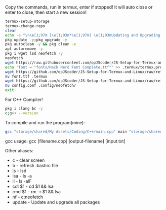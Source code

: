 
Copy the commands, run in termux, enter if stopped! It will auto close or enter to close, then start a new session!
```sh
termux-setup-storage
termux-change-repo
clear
echo -e "\n\e[1;97m [\e[1;93m*\e[1;97m] \e[1;93mUpdating and Upgrading packages\e[1;97m:\n"
pkg update -y;pkg upgrade -y
pkg autoclean -y && pkg clean -y
apt autoremove -y
pkg i wget lsd neofetch -y
neofetch
wget https://raw.githubusercontent.com/opJScoder/JS-Setup-for-Termux-and-Linux/refs/heads/main/.bashrc
echo 'font = "fonts/Hack Nerd Font Complete.ttf"' >> .termux/termux.properties
wget https://github.com/opJScoder/JS-Setup-for-Termux-and-Linux/raw/refs/heads/main/font.ttf
mv font.ttf .termux
wget https://github.com/opJScoder/JS-Setup-for-Termux-and-Linux/raw/refs/heads/main/Debian/Neofetch/config.conf
mv config.conf .config/neofetch/
exit
```

For C++ Compiler!
```sh
pkg i clang bc -y
c;g++ --version
```

To compile and run the program(mine):
```sh
gcc "storage/shared/My Assets/Coding/C++/main.cpp" main "storage/shared/My Assets/Coding/C++/input.txt"
```

gcc usage: gcc [filename.cpp]  [output-filename]  [input.txt]

Other aliases:
- c - clear screen
- b - refresh .bashrc file
- ls - lsd
- lsa - ls -a
- ll - ls -alF
- cdl $1 - cd $1 && lsa
- rmd $1 - rm -r $1 && lsa
- nf - c;neofetch
- update - Update and upgrade all packages
